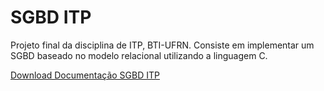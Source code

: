 # SGBD ITP
Projeto final da disciplina de ITP, BTI-UFRN. Consiste em implementar um SGBD baseado no modelo relacional utilizando a linguagem C.

[Download Documentação SGBD ITP](https://mega.nz/#F!C8gSlChY!nyEnkE6g8HrpyiBp21CWyg)



